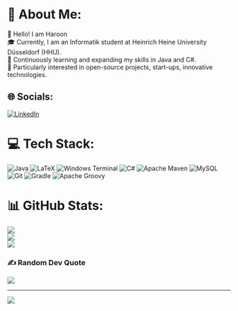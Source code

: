 # 💫 About Me:
👋 Hello! I am Haroon<br>🎓 Currently, I am an Informatik student at Heinrich Heine University Düsseldorf (HHU). <br>🌱 Continuously learning and expanding my skills in Java and C#. <br>🚀 Particularly interested in open-source projects, start-ups, innovative technologies.


## 🌐 Socials:
[![LinkedIn](https://img.shields.io/badge/LinkedIn-%230077B5.svg?logo=linkedin&logoColor=white)](https://linkedin.com/in/aa-haroon) 

# 💻 Tech Stack:
![Java](https://img.shields.io/badge/java-%23ED8B00.svg?style=plastic&logo=openjdk&logoColor=white) ![LaTeX](https://img.shields.io/badge/latex-%23008080.svg?style=plastic&logo=latex&logoColor=white) ![Windows Terminal](https://img.shields.io/badge/Windows%20Terminal-%234D4D4D.svg?style=plastic&logo=windows-terminal&logoColor=white) ![C#](https://img.shields.io/badge/c%23-%23239120.svg?style=plastic&logo=csharp&logoColor=white) ![Apache Maven](https://img.shields.io/badge/Apache%20Maven-C71A36?style=plastic&logo=Apache%20Maven&logoColor=white) ![MySQL](https://img.shields.io/badge/mysql-4479A1.svg?style=plastic&logo=mysql&logoColor=white) ![Git](https://img.shields.io/badge/git-%23F05033.svg?style=plastic&logo=git&logoColor=white) ![Gradle](https://img.shields.io/badge/Gradle-02303A.svg?style=plastic&logo=Gradle&logoColor=white) ![Apache Groovy](https://img.shields.io/badge/Apache%20Groovy-4298B8.svg?style=plastic&logo=Apache+Groovy&logoColor=white)
# 📊 GitHub Stats:
![](https://github-readme-stats.vercel.app/api?username=Haroon2512&theme=tokyonight&hide_border=true&include_all_commits=true&count_private=true)<br/>
![](https://github-readme-streak-stats.herokuapp.com/?user=Haroon2512&theme=tokyonight&hide_border=true)<br/>
![](https://github-readme-stats.vercel.app/api/top-langs/?username=Haroon2512&theme=tokyonight&hide_border=true&include_all_commits=true&count_private=true&layout=compact)

### ✍️ Random Dev Quote
![](https://quotes-github-readme.vercel.app/api?type=horizontal&theme=radical)

---
[![](https://visitcount.itsvg.in/api?id=Haroon2512&icon=2&color=0)](https://visitcount.itsvg.in)

<!-- Proudly created with GPRM ( https://gprm.itsvg.in ) -->
